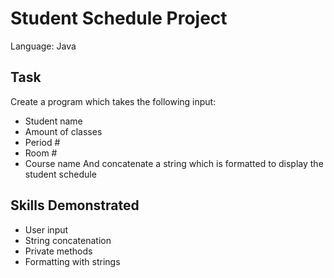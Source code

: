 # Student Schedule Project
Language: Java
## Task
Create a program which takes the following input:
- Student name
- Amount of classes
- Period #
- Room #
- Course name
And concatenate a string which is formatted to display the student schedule

## Skills Demonstrated
- User input
- String concatenation
- Private methods
- Formatting with strings